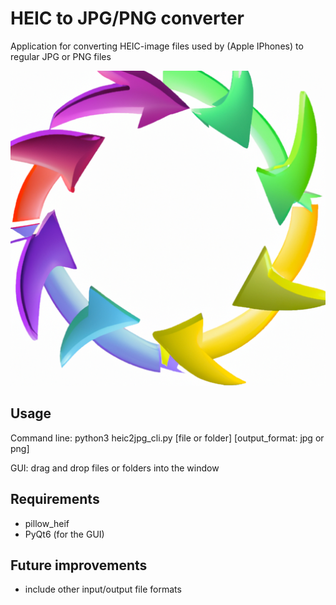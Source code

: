 # HEIC to JPG/PNG converter 
Application for converting HEIC-image files used by (Apple IPhones) to regular JPG or PNG files 

![Screenshot](https://github.com/ferbcn/heic2jpg/blob/master/icon.png?raw=true)

## Usage
Command line: python3 heic2jpg_cli.py [file or folder] [output_format: jpg or png] 

GUI: drag and drop files or folders into the window

## Requirements
- pillow_heif
- PyQt6 (for the GUI)

## Future improvements
- include other input/output file formats 